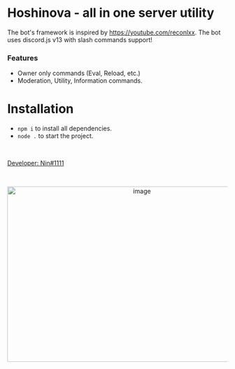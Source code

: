 <p align="center">
  <h1>
    Hoshinova - all in one server utility
  </h1>
</p>

  The bot's framework is inspired by https://youtube.com/reconlxx. The bot uses discord.js v13 with slash commands support!
<p>  
<h3>Features</h3>

  * Owner only commands (Eval, Reload, etc.)
  * Moderation, Utility, Information commands.
</p>
<p align="center">
<h1>Installation</h1>
 
  * `npm i` to install all dependencies.
  * `node .` to start the project.
</p>
<br />
<p align="left">
  <a href="https://discord.com/users/838620835282812969">
    Developer: Nin#1111
  </a>
</p>
<br />
  <p align="center">
    <a href="https://github.com/Ninn08/Hoshinova">
      <img src="https://images.unsplash.com/photo-1606228281437-dc226988dc3a?ixid=MnwxMjA3fDB8MHxwaG90by1wYWdlfHx8fGVufDB8fHx8&ixlib=rb-1.2.1&auto=format&fit=crop&w=1050&q=80" alt="image" width="600" height="400">
    </a>
  </p>

